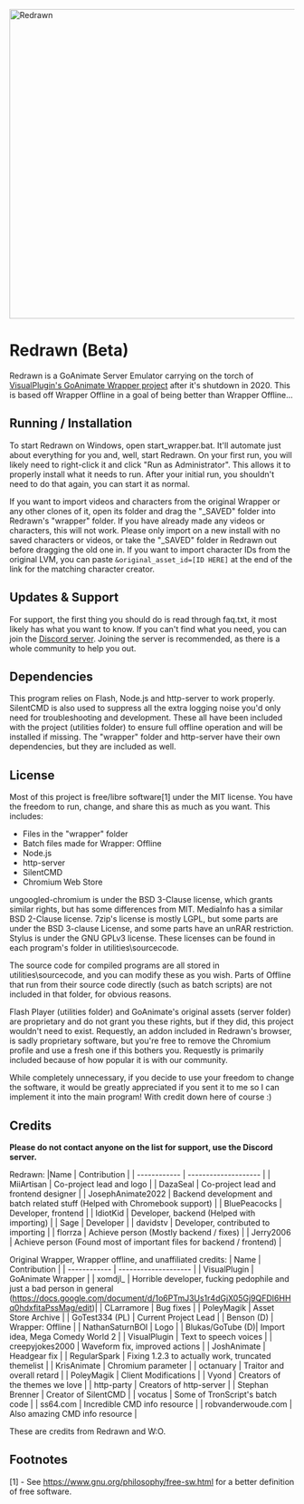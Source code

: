 <img src="https://cdn.discordapp.com/attachments/959986358473084988/960017463607701525/Sin_titulo-1.png" width="546" alt="Redrawn" /></a>
# Redrawn (Beta)
Redrawn is a GoAnimate Server Emulator carrying on the torch of [VisualPlugin's GoAnimate Wrapper project](https://github.com/GoAnimate-Wrapper) after it's shutdown in 2020. This is based off Wrapper Offline in a goal of being better than Wrapper Offline...

## Running / Installation
To start Redrawn on Windows, open start_wrapper.bat. It'll automate just about everything for you and, well, start Redrawn. On your first run, you will likely need to right-click it and click "Run as Administrator". This allows it to properly install what it needs to run. After your initial run, you shouldn't need to do that again, you can start it as normal.

If you want to import videos and characters from the original Wrapper or any other clones of it, open its folder and drag the "_SAVED" folder into Redrawn's "wrapper" folder. If you have already made any videos or characters, this will not work. Please only import on a new install with no saved characters or videos, or take the "_SAVED" folder in Redrawn out before dragging the old one in. If you want to import character IDs from the original LVM, you can paste `&original_asset_id=[ID HERE]` at the end of the link for the matching character creator.

## Updates & Support
For support, the first thing you should do is read through faq.txt, it most likely has what you want to know. If you can't find what you need, you can join the [Discord server](https://discord.gg/TjYYmUErTe). Joining the server is recommended, as there is a whole community to help you out.

## Dependencies
This program relies on Flash, Node.js and http-server to work properly. SilentCMD is also used to suppress all the extra logging noise you'd only need for troubleshooting and development. These all have been included with the project (utilities folder) to ensure full offline operation and will be installed if missing. The "wrapper" folder and http-server have their own dependencies, but they are included as well.

## License
Most of this project is free/libre software[1] under the MIT license. You have the freedom to run, change, and share this as much as you want.
This includes:
  - Files in the "wrapper" folder
  - Batch files made for Wrapper: Offline
  - Node.js
  - http-server
  - SilentCMD
  - Chromium Web Store

ungoogled-chromium is under the BSD 3-Clause license, which grants similar rights, but has some differences from MIT. MediaInfo has a similar BSD 2-Clause license. 7zip's license is mostly LGPL, but some parts are under the BSD 3-clause License, and some parts have an unRAR restriction. Stylus is under the GNU GPLv3 license. These licenses can be found in each program's folder in utilities\sourcecode.

The source code for compiled programs are all stored in utilities\sourcecode, and you can modify these as you wish. Parts of Offline that run from their source code directly (such as batch scripts) are not included in that folder, for obvious reasons.

Flash Player (utilities folder) and GoAnimate's original assets (server folder) are proprietary and do not grant you these rights, but if they did, this project wouldn't need to exist. Requestly, an addon included in Redrawn's browser, is sadly proprietary software, but you're free to remove the Chromium profile and use a fresh one if this bothers you. Requestly is primarily included because of how popular it is with our community.

While completely unnecessary, if you decide to use your freedom to change the software, it would be greatly appreciated if you sent it to me so I can implement it into the main program! With credit down here of course :)

## Credits
**Please do not contact anyone on the list for support, use the Discord server.**

Redrawn:
|Name          | Contribution         |
| ------------ | -------------------- |
| MiiArtisan   | Co-project lead and logo |
| DazaSeal     | Co-project lead and frontend designer  |
| JosephAnimate2022 | Backend development and batch related stuff (Helped with Chromebook support) |
| BluePeacocks | Developer, frontend |
| IdiotKid     | Developer, backend (Helped with importing) |
| Sage  | Developer |
| davidstv     | Developer, contributed to importing |
| florrza      | Achieve person (Mostly backend / fixes) |
| Jerry2006    | Achieve person (Found most of important files for backend / frontend) |

Original Wrapper, Wrapper offline, and unaffiliated credits:
| Name         | Contribution         |
| ------------ | -------------------- |
| VisualPlugin | GoAnimate Wrapper    |
| xomdjl_      | Horrible developer, fucking pedophile and just a bad person in general (https://docs.google.com/document/d/1o6PTmJ3Us1r4dGjX05Gj9QFDI6HHq0hdxfitaPssMag/edit)|
| CLarramore   | Bug fixes            |
| PoleyMagik   | Asset Store Archive  |
| GoTest334 (PL)   | Current Project Lead                                   |
| Benson (D)       | Wrapper: Offline                                       |
| NathanSaturnBOI  | Logo                                                   |
| Blukas/GoTube (D)| Import idea, Mega Comedy World 2                       |
| VisualPlugin     | Text to speech voices                                  |
| creepyjokes2000  | Waveform fix, improved actions                         |
| JoshAnimate      | Headgear fix                                           |
| RegularSpark     | Fixing 1.2.3 to actually work, truncated themelist     |
| KrisAnimate      | Chromium parameter                                     |
| octanuary        | Traitor and overall retard                             |
| PoleyMagik       | Client Modifications                                   |
| Vyond              | Creators of the themes we love   |
| http-party         | Creators of http-server          |
| Stephan Brenner    | Creator of SilentCMD             |
| vocatus            | Some of TronScript's batch code  |
| ss64.com           | Incredible CMD info resource     |
| robvanderwoude.com | Also amazing CMD info resource   |

These are credits from Redrawn and W:O.

## Footnotes
[1] - See <https://www.gnu.org/philosophy/free-sw.html> for a better definition of free software.
